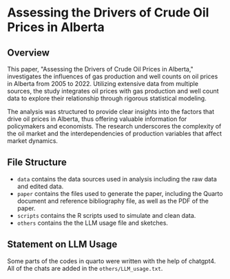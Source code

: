 # Assessing the Drivers of Crude Oil Prices in Alberta

## Overview

This paper, "Assessing the Drivers of Crude Oil Prices in Alberta," investigates the influences of gas production and well counts on oil prices in Alberta from 2005 to 2022. Utilizing extensive data from multiple sources, the study integrates oil prices with gas production and well count data to explore their relationship through rigorous statistical modeling.

The analysis was structured to provide clear insights into the factors that drive oil prices in Alberta, thus offering valuable information for policymakers and economists. The research underscores the complexity of the oil market and the interdependencies of production variables that affect market dynamics.

## File Structure

-   `data` contains the data sources used in analysis including the raw data and edited data.
-   `paper` contains the files used to generate the paper, including the Quarto document and reference bibliography file, as well as the PDF of the paper.
-   `scripts` contains the R scripts used to simulate and clean data.
-   `others` contains the the LLM usage file and sketches.

## Statement on LLM Usage

Some parts of the codes in quarto were written with the help of chatgpt4. All of the chats are added in the `others/LLM_usage.txt`.
